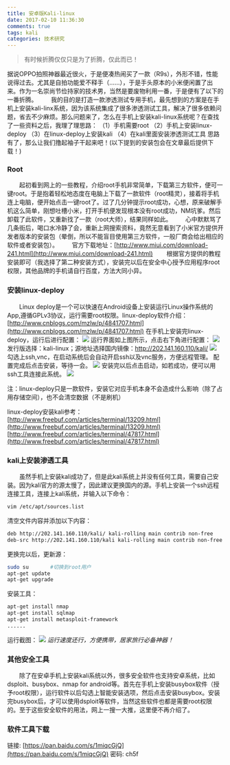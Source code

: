 ```yaml
---
title: 安卓版Kali-linux
date: 2017-02-10 11:36:30
comments: true
tags: kali
categories: 技术研究
---
```

<blockquote class="blockquote-center">有时候折腾仅仅只是为了折腾，仅此而已！</blockquote>
据说OPPO拍照神器最近很火，于是便凑热闹买了一款（R9s），外形不错，性能说得过去。尤其是自拍功能爱不释手（......），于是手头原本的小米便闲置了出来。作为一名崇尚节俭持家的技术男，当然是要废物利用一番，于是便有了以下的一番折腾。
　　我的目的是打造一款渗透测试专用手机，最先想到的方案是在手机上安装kali-linx系统，因为该系统集成了很多渗透测试工具，解决了很多依赖问题，省去不少麻烦。那么问题来了，怎么在手机上安装kali-linux系统呢？在查找了一些资料之后，我理了理思路：
（1）手机需要root
（2）手机上安装linux-deploy
（3）在linux-deploy上安装kali
（4）在kali里面安装渗透测试工具
思路有了，那么让我们撸起袖子干起来吧！(以下提到的安装包会在文章最后提供下载！)

### Root
　　起初看到网上的一些教程，介绍root手机非常简单，下载第三方软件，便可一键root。于是抱着轻松地态度在电脑上下载了一款软件（root精灵），接着将手机连上电脑，便开始点击一键root了。过了几分钟提示root成功，心想，原来破解手机这么简单，刚想吐槽小米，打开手机便发现根本没有root成功，NM坑爹。然后卸载了此软件，又重新找了一款（root大师），结果同样如此。
　　心中默默骂了几条街后，喝口水冷静了会，重新上网搜索资料，竟然无意看到了小米官方提供开发者版本的安装包（晕倒，所以不能盲目使用第三方软件，一般厂商会给出相应的软件或者安装包）。
　　官方下载地址：[http://www.miui.com/download-241.html](http://www.miui.com/download-241.html)
　　根据官方提供的教程安装即可（我选择了第二种安装方式），安装完以后在安全中心授予应用程序root权限，其他品牌的手机请自行百度，方法大同小异。

### 安装linux-deploy
　　Linux deploy是一个可以快速在Android设备上安装运行Linux操作系统的App,遵循GPLv3协议，运行需要root权限。linux-deploy软件介绍：[http://www.cnblogs.com/mzlw/p/4841707.html](http://www.cnblogs.com/mzlw/p/4841707.html)
在手机上安装完linux-deploy，运行后进行配置：
![](/upload_image/20170210/3.png)
运行界面如上图所示，点击右下角进行配置：
![](/upload_image/20170210/1.png)
发行版选择：kali-linux；源地址选择国内镜像：http://202.141.160.110/kali/
![](/upload_image/20170210/2.png)
勾选上ssh,vnc，在启动系统后会自动开启ssh以及vnc服务，方便远程管理。
配置完成后点击安装，等待一会。
![](/upload_image/20170210/4.png)
安装完以后点击启动，如若成功，便可以用ssh工具连接此系统。
![](/upload_image/20170210/6.png)

注：linux-deploy只是一款软件，安装它对应手机本身不会造成什么影响（除了占用存储空间），也不会清空数据（不是刷机）

linux-deploy安装kali参考：
[http://www.freebuf.com/articles/terminal/13209.html](http://www.freebuf.com/articles/terminal/13209.html)
[http://www.freebuf.com/articles/terminal/47817.html](http://www.freebuf.com/articles/terminal/47817.html)

### kali上安装渗透工具
　　虽然手机上安装kali成功了，但是此kali系统上并没有任何工具，需要自己安装。因为kali官方的源太慢了，因此建议更换国内的源。手机上安装一个ssh远程连接工具，连接上kali系统，并输入以下命令：
```bash
vim /etc/apt/sources.list
```
清空文件内容并添加以下内容：
```bash
deb http://202.141.160.110/kali/ kali-rolling main contrib non-free
deb-src http://202.141.160.110/kali kali-rolling main contrib non-free
```
更换完以后，更新源：
```bash
sudo su       #切换到root用户
apt-get update
apt-get upgrade
```
安装工具：
```bash
apt-get install nmap
apt-get install sqlmap
apt-get install metasploit-framework
......
```
运行截图：
![](/upload_image/20170210/5.png)
*运行速度还行，方便携带，居家旅行必备神器！*

### 其他安全工具
　　除了在安卓手机上安装kali系统以外，很多安全软件也支持安卓系统，比如dsploit、busybox、nmap for android等。首先在手机上安装busybox软件（授予root权限），运行软件以后勾选上智能安装选项，然后点击安装busybox。安装完busybox后，才可以使用dsploit等软件，当然这些软件也都是需要root权限的。至于这些安全软件的用法，网上一搜一大推，这里便不再介绍了。

### 软件工具下载
链接: [https://pan.baidu.com/s/1miqcGjQ](https://pan.baidu.com/s/1miqcGjQ)  密码: ch5f
